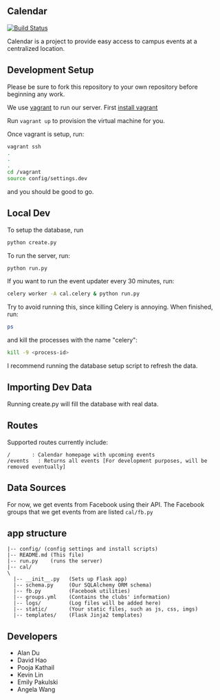 Calendar
---

[![Build Status](https://travis-ci.org/adicu/calendar.svg?branch=master)](https://travis-ci.org/adicu/calendar)<F37>

Calendar is a project to provide easy access to campus events at a centralized location.

## Development Setup
Please be sure to fork this repository to your own repository before beginning any work. 

We use [vagrant](http://www.vagrantup.com/) to run our server. First [install vagrant](https://www.vagrantup.com/downloads.html)

Run `vagrant up` to provision the virtual machine for you.

Once vagrant is setup, run:
```bash
vagrant ssh
.
.
.
cd /vagrant
source config/settings.dev
```
and you should be good to go.

## Local Dev

To setup the database, run
```bash
python create.py
```

To run the server, run:
```bash
python run.py
````

If you want to run the event updater every 30 minutes, run:
```bash
celery worker -A cal.celery & python run.py
```

Try to avoid running this, since killing Celery is annoying. When finished, run:
```bash
ps
```
and kill the processes with the name "celery":
```bash
kill -9 <process-id>
```

I recommend running the database setup script to refresh the data.

## Importing Dev Data
Running create.py will fill the database with real data.

## Routes
Supported routes currently include:
```
/       : Calendar homepage with upcoming events
/events   : Returns all events [For development purposes, will be removed eventually]
```

## Data Sources
For now, we get events from Facebook using their API. The Facebook groups that we get events from are listed `cal/fb.py`

## app structure

```
|-- config/ (config settings and install scripts)
|-- README.md (This file)
|-- run.py    (runs the server)
|-- cal/
\
  |-- __init__.py   (Sets up Flask app)
  |-- schema.py     (Our SQLAlchemy ORM schema)
  |-- fb.py         (Facebook utilities)
  |-- groups.yml    (Contains the clubs' information)
  |-- logs/         (Log files will be added here)
  |-- static/       (Your static files, such as js, css, imgs)
  |-- templates/    (Flask Jinja2 templates)
```


## Developers
* Alan Du
* David Hao
* Pooja Kathail
* Kevin Lin
* Emily Pakulski
* Angela Wang

